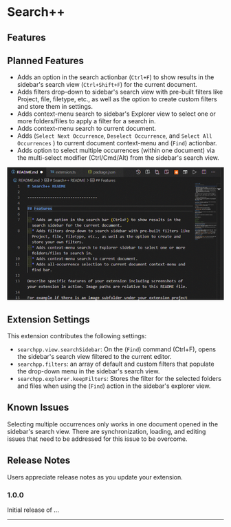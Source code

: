 # Search++

## Features

## Planned Features

  * Adds an option in the search actionbar (`Ctrl+F`)<!-- TODO: See if there's a way to detect user keybindings and populate appropriate README.md fields.--> to show results in the sidebar's search view (`Ctrl+Shift+F`) for the current document.
  * Adds filters drop-down to sidebar's search view with pre-built filters like Project, file, filetype, etc., as well as the option to create custom filters and store them in settings.
  * Adds context-menu search to sidebar's Explorer view to select one or more folders/files to apply a filter for a search in.
  * Adds context-menu search to current document.
  * Adds (`Select Next Occurrence`, <!-- Ctrl+D --> `Deselect Occurrence`, <!-- Ctrl+U --> and `Select All Occurrences` <!-- Ctrl+Shift+L -->) to current document context-menu and (`Find`) actionbar.
  * Adds option to select multiple occurrences (within one document) via the multi-select modifier (Ctrl/Cmd/Alt) from the sidebar's search view. <!-- TODO: upon holding the multiple selection modifier, visibly and programmatically disable clicking on search occurrences in other documents.-->

<!-- Describe specific features of your extension including screenshots of your extension in action. Image paths are relative to this README file.

For example if there is an image subfolder under your extension project workspace: -->

![feature X](images/double-click-search.gif)

<!-- > Tip: Many popular extensions utilize animations. This is an excellent way to show off your extension! We recommend short, focused animations that are easy to follow. -->

<!-- ## Requirements

If you have any requirements or dependencies, add a section describing those and how to install and configure them. -->

## Extension Settings

<!-- Include if your extension adds any VS Code settings through the `contributes.configuration` extension point.

For example: -->

This extension contributes the following settings:

* `searchpp.view.searchSidebar`: On the (`Find`) command (Ctrl+F), opens the sidebar's search view filtered to the current editor.
* `searchpp.filters`: an array of default and custom filters that populate the drop-down menu in the sidebar's search view.
* `searchpp.explorer.keepFilters`: Stores the filter for the selected folders and files when using the (`Find`) action in the sidebar's explorer view. <!-- TODO: Choose between Always, Smart, and Never, where Smart is described as ignoring filters with only one element, i.e., only searching for something in one file. -->
<!-- * `searchpp.` -->

## Known Issues

Selecting multiple occurrences only works in one document opened in the sidebar's search view. There are synchronization, loading, and editing issues that need to be addressed for this issue to be overcome.

## Release Notes

Users appreciate release notes as you update your extension.

### 1.0.0

Initial release of ...

<!-- ### 1.0.1

Fixed issue #.

### 1.1.0

Added features X, Y, and Z. -->

-----------------------------------------------------------------------------------------------------------
<!-- ## Following extension guidelines

Ensure that you've read through the extensions guidelines and follow the best practices for creating your extension.

* [Extension Guidelines](https://code.visualstudio.com/api/references/extension-guidelines)

## Working with Markdown

**Note:** You can author your README using Visual Studio Code.  Here are some useful editor keyboard shortcuts:

* Split the editor (`Ctrl+\`)
* Open new preview (`Shift+Ctrl+V`)
* Press `Ctrl+Space` to see a list of Markdown snippets

### For more information

* [Visual Studio Code's Markdown Support](http://code.visualstudio.com/docs/languages/markdown)
* [Markdown Syntax Reference](https://help.github.com/articles/markdown-basics/)

**Enjoy!** -->
